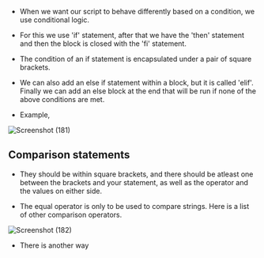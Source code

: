 * When we want our script to behave differently based on a condition, we use conditional logic. 

* For this we use 'if' statement, after that we have the 'then' statement and then the block is closed with the 'fi' statement. 

* The condition of an if statement is encapsulated under a pair of square brackets. 

* We can also add an else if statement within a block, but it is called 'elif'. Finally we can add an else block at the end that will be run if none of the above conditions are met.

* Example,

![Screenshot (181)](https://github.com/NavedtheDev/DevOps-Learnings/assets/98219227/cb3aeec1-e9b6-41ab-a099-ca94cd08e27b)



## Comparison statements ##

* They should be within square brackets, and there should be atleast one between the brackets and your statement, as well as the operator and the values on either side. 

* The equal operator is only to be used to compare strings. Here is a list of other comparison operators.

![Screenshot (182)](https://github.com/NavedtheDev/DevOps-Learnings/assets/98219227/25499db4-7921-40dc-a8fb-af049876a9b8)

* There is another way 
